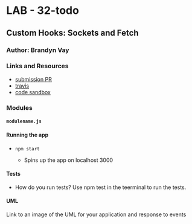 # LAB - 32-todo

## Custom Hooks: Sockets and Fetch

### Author: Brandyn Vay

### Links and Resources

- [submission PR](https://github.com/brandyn-vay-401-advanced-javascript/lab-class-32)
- [travis](https://travis-ci.com/brandyn-vay-401-advanced-javascript/lab-class-32)
- [code sandbox](xyz.com)

### Modules

#### `modulename.js`

#### Running the app

- `npm start`

  - Spins up the app on localhost 3000

#### Tests

- How do you run tests? Use npm test in the teerminal to run the tests.

#### UML

Link to an image of the UML for your application and response to events

